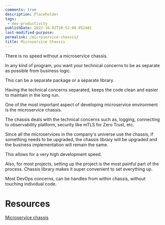 ```yaml
---
comments: true
description: Placeholder 
tags:
 - dev-productivity
publishDate: 2022-10-02T20:52:08.052481
last-modified-purpose:
permalink: /microservice-chassis/
title: Microservice Chassis
---
```


There is no speed without a microservice chassis.

In any kind of program, you want your technical concerns to be as separate as possible from business logic.

This can be a separate package or a separate library.

Having the technical concerns separated, keeps the code clean and easier to maintain in the long run.

One of the most important aspect of developing microservice environment is the microservice chassis.

The chassis deals with the technical concerns such as, logging, connecting to observability platform, security like mTLS for Zero Trust, etc.

Since all the microservices in the company's universe use the chassis, if something needs to be upgraded, the chassis library will be upgraded and the business implementation will remain the same.

This allows for a very high development speed.

Also, for most projects, setting up the project is the most painful part of the process. Chassis library makes it super convenient to set everything up.

Most DevOps concerns, can be handles from within chassis, without touching individual code.

# Resources

[Microservice chassis](https://microservices.io/patterns/microservice-chassis.html)